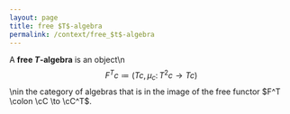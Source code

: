 ```yaml
---
layout: page
title: free $T$-algebra
permalink: /context/free_$t$-algebra
---
```

A **free $T$-algebra** is an object\n$$ F^Tc \coloneqq (Tc, \mu_c \colon T^2c \to Tc)$$\nin the category of algebras that is in the image of the free functor $F^T \colon \cC \to \cC^T$.
